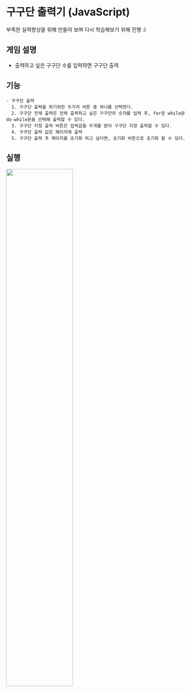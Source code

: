 # 구구단 출력기 (JavaScript)
부족한 실력향상을 위해 만들어 보며 다시 학습해보기 위해 진행 :)

## 게임 설명
- 출력하고 싶은 구구단 수를 입력하면 구구단 출력

## 기능
```
- 구구단 출력
  1. 구구단 출력을 하기위한 두가지 버튼 중 하나를 선택한다.
  2. 구구단 전체 출력은 전체 출력하고 싶은 구구단의 숫자를 입력 후, for문 while문 do-while문을 선택해 출력할 수 있다.
  3. 구구단 지정 출력 버튼은 입력값을 두개를 받아 구구단 지정 출력할 수 있다.
  4. 구구단 출력 값은 페이지에 출력
  5. 구구단 출력 후 페이지를 초기화 하고 싶다면, 초기화 버튼으로 초기화 할 수 있다. 
```

## 실행
<img src = "https://github.com/Minchae128/Practice_JS/assets/122027566/2ee6effb-4a70-43b3-b779-b4dde2d36878" width="60%" height="60%">
